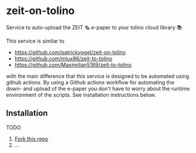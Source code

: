 # zeit-on-tolino
Service to auto-upload the ZEIT 🗞 e-paper to your tolino cloud library 📚

This service is similar to
* https://github.com/patrickvogel/zeit-on-tolino
* https://github.com/mlux86/zeit-to-tolino
* https://github.com/Maximilian5189/zeit-to-tolino

with the main difference that this service is designed to be automated using github actions. By using
a Github actions workflow for automating the down- and upload of the e-paper you don't have to worry
about the runtime environment of the scripts. See installation instructions below.

## Installation

TODO
1. [Fork this repo](https://github.com/fgebhart/zeit-on-tolino/fork)
2. ...